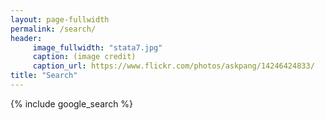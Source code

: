 ```yaml
---
layout: page-fullwidth
permalink: /search/
header:
     image_fullwidth: "stata7.jpg"
     caption: (image credit)
     caption_url: https://www.flickr.com/photos/askpang/14246424833/
title: "Search"
---
```


{% include google_search %}
